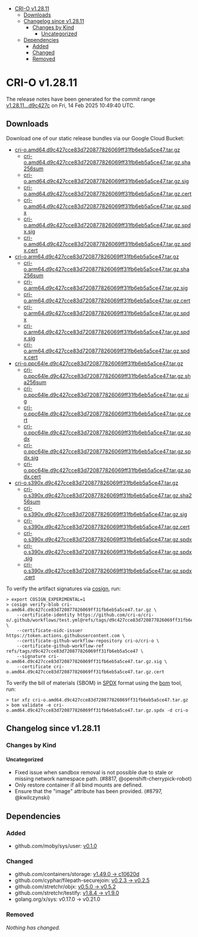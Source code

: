 - [CRI-O v1.28.11](#cri-o-v12811)
  - [Downloads](#downloads)
  - [Changelog since v1.28.11](#changelog-since-v12811)
    - [Changes by Kind](#changes-by-kind)
      - [Uncategorized](#uncategorized)
  - [Dependencies](#dependencies)
    - [Added](#added)
    - [Changed](#changed)
    - [Removed](#removed)

# CRI-O v1.28.11

The release notes have been generated for the commit range
[v1.28.11...d9c427c](https://github.com/cri-o/cri-o/compare/v1.28.11...v1.28.11) on Fri, 14 Feb 2025 10:49:40 UTC.

## Downloads

Download one of our static release bundles via our Google Cloud Bucket:

- [cri-o.amd64.d9c427cce83d720877826069ff31fb6eb5a5ce47.tar.gz](https://storage.googleapis.com/cri-o/artifacts/cri-o.amd64.d9c427cce83d720877826069ff31fb6eb5a5ce47.tar.gz)
  - [cri-o.amd64.d9c427cce83d720877826069ff31fb6eb5a5ce47.tar.gz.sha256sum](https://storage.googleapis.com/cri-o/artifacts/cri-o.amd64.d9c427cce83d720877826069ff31fb6eb5a5ce47.tar.gz.sha256sum)
  - [cri-o.amd64.d9c427cce83d720877826069ff31fb6eb5a5ce47.tar.gz.sig](https://storage.googleapis.com/cri-o/artifacts/cri-o.amd64.d9c427cce83d720877826069ff31fb6eb5a5ce47.tar.gz.sig)
  - [cri-o.amd64.d9c427cce83d720877826069ff31fb6eb5a5ce47.tar.gz.cert](https://storage.googleapis.com/cri-o/artifacts/cri-o.amd64.d9c427cce83d720877826069ff31fb6eb5a5ce47.tar.gz.cert)
  - [cri-o.amd64.d9c427cce83d720877826069ff31fb6eb5a5ce47.tar.gz.spdx](https://storage.googleapis.com/cri-o/artifacts/cri-o.amd64.d9c427cce83d720877826069ff31fb6eb5a5ce47.tar.gz.spdx)
  - [cri-o.amd64.d9c427cce83d720877826069ff31fb6eb5a5ce47.tar.gz.spdx.sig](https://storage.googleapis.com/cri-o/artifacts/cri-o.amd64.d9c427cce83d720877826069ff31fb6eb5a5ce47.tar.gz.spdx.sig)
  - [cri-o.amd64.d9c427cce83d720877826069ff31fb6eb5a5ce47.tar.gz.spdx.cert](https://storage.googleapis.com/cri-o/artifacts/cri-o.amd64.d9c427cce83d720877826069ff31fb6eb5a5ce47.tar.gz.spdx.cert)
- [cri-o.arm64.d9c427cce83d720877826069ff31fb6eb5a5ce47.tar.gz](https://storage.googleapis.com/cri-o/artifacts/cri-o.arm64.d9c427cce83d720877826069ff31fb6eb5a5ce47.tar.gz)
  - [cri-o.arm64.d9c427cce83d720877826069ff31fb6eb5a5ce47.tar.gz.sha256sum](https://storage.googleapis.com/cri-o/artifacts/cri-o.arm64.d9c427cce83d720877826069ff31fb6eb5a5ce47.tar.gz.sha256sum)
  - [cri-o.arm64.d9c427cce83d720877826069ff31fb6eb5a5ce47.tar.gz.sig](https://storage.googleapis.com/cri-o/artifacts/cri-o.arm64.d9c427cce83d720877826069ff31fb6eb5a5ce47.tar.gz.sig)
  - [cri-o.arm64.d9c427cce83d720877826069ff31fb6eb5a5ce47.tar.gz.cert](https://storage.googleapis.com/cri-o/artifacts/cri-o.arm64.d9c427cce83d720877826069ff31fb6eb5a5ce47.tar.gz.cert)
  - [cri-o.arm64.d9c427cce83d720877826069ff31fb6eb5a5ce47.tar.gz.spdx](https://storage.googleapis.com/cri-o/artifacts/cri-o.arm64.d9c427cce83d720877826069ff31fb6eb5a5ce47.tar.gz.spdx)
  - [cri-o.arm64.d9c427cce83d720877826069ff31fb6eb5a5ce47.tar.gz.spdx.sig](https://storage.googleapis.com/cri-o/artifacts/cri-o.arm64.d9c427cce83d720877826069ff31fb6eb5a5ce47.tar.gz.spdx.sig)
  - [cri-o.arm64.d9c427cce83d720877826069ff31fb6eb5a5ce47.tar.gz.spdx.cert](https://storage.googleapis.com/cri-o/artifacts/cri-o.arm64.d9c427cce83d720877826069ff31fb6eb5a5ce47.tar.gz.spdx.cert)
- [cri-o.ppc64le.d9c427cce83d720877826069ff31fb6eb5a5ce47.tar.gz](https://storage.googleapis.com/cri-o/artifacts/cri-o.ppc64le.d9c427cce83d720877826069ff31fb6eb5a5ce47.tar.gz)
  - [cri-o.ppc64le.d9c427cce83d720877826069ff31fb6eb5a5ce47.tar.gz.sha256sum](https://storage.googleapis.com/cri-o/artifacts/cri-o.ppc64le.d9c427cce83d720877826069ff31fb6eb5a5ce47.tar.gz.sha256sum)
  - [cri-o.ppc64le.d9c427cce83d720877826069ff31fb6eb5a5ce47.tar.gz.sig](https://storage.googleapis.com/cri-o/artifacts/cri-o.ppc64le.d9c427cce83d720877826069ff31fb6eb5a5ce47.tar.gz.sig)
  - [cri-o.ppc64le.d9c427cce83d720877826069ff31fb6eb5a5ce47.tar.gz.cert](https://storage.googleapis.com/cri-o/artifacts/cri-o.ppc64le.d9c427cce83d720877826069ff31fb6eb5a5ce47.tar.gz.cert)
  - [cri-o.ppc64le.d9c427cce83d720877826069ff31fb6eb5a5ce47.tar.gz.spdx](https://storage.googleapis.com/cri-o/artifacts/cri-o.ppc64le.d9c427cce83d720877826069ff31fb6eb5a5ce47.tar.gz.spdx)
  - [cri-o.ppc64le.d9c427cce83d720877826069ff31fb6eb5a5ce47.tar.gz.spdx.sig](https://storage.googleapis.com/cri-o/artifacts/cri-o.ppc64le.d9c427cce83d720877826069ff31fb6eb5a5ce47.tar.gz.spdx.sig)
  - [cri-o.ppc64le.d9c427cce83d720877826069ff31fb6eb5a5ce47.tar.gz.spdx.cert](https://storage.googleapis.com/cri-o/artifacts/cri-o.ppc64le.d9c427cce83d720877826069ff31fb6eb5a5ce47.tar.gz.spdx.cert)
- [cri-o.s390x.d9c427cce83d720877826069ff31fb6eb5a5ce47.tar.gz](https://storage.googleapis.com/cri-o/artifacts/cri-o.s390x.d9c427cce83d720877826069ff31fb6eb5a5ce47.tar.gz)
  - [cri-o.s390x.d9c427cce83d720877826069ff31fb6eb5a5ce47.tar.gz.sha256sum](https://storage.googleapis.com/cri-o/artifacts/cri-o.s390x.d9c427cce83d720877826069ff31fb6eb5a5ce47.tar.gz.sha256sum)
  - [cri-o.s390x.d9c427cce83d720877826069ff31fb6eb5a5ce47.tar.gz.sig](https://storage.googleapis.com/cri-o/artifacts/cri-o.s390x.d9c427cce83d720877826069ff31fb6eb5a5ce47.tar.gz.sig)
  - [cri-o.s390x.d9c427cce83d720877826069ff31fb6eb5a5ce47.tar.gz.cert](https://storage.googleapis.com/cri-o/artifacts/cri-o.s390x.d9c427cce83d720877826069ff31fb6eb5a5ce47.tar.gz.cert)
  - [cri-o.s390x.d9c427cce83d720877826069ff31fb6eb5a5ce47.tar.gz.spdx](https://storage.googleapis.com/cri-o/artifacts/cri-o.s390x.d9c427cce83d720877826069ff31fb6eb5a5ce47.tar.gz.spdx)
  - [cri-o.s390x.d9c427cce83d720877826069ff31fb6eb5a5ce47.tar.gz.spdx.sig](https://storage.googleapis.com/cri-o/artifacts/cri-o.s390x.d9c427cce83d720877826069ff31fb6eb5a5ce47.tar.gz.spdx.sig)
  - [cri-o.s390x.d9c427cce83d720877826069ff31fb6eb5a5ce47.tar.gz.spdx.cert](https://storage.googleapis.com/cri-o/artifacts/cri-o.s390x.d9c427cce83d720877826069ff31fb6eb5a5ce47.tar.gz.spdx.cert)

To verify the artifact signatures via [cosign](https://github.com/sigstore/cosign), run:

```console
> export COSIGN_EXPERIMENTAL=1
> cosign verify-blob cri-o.amd64.d9c427cce83d720877826069ff31fb6eb5a5ce47.tar.gz \
    --certificate-identity https://github.com/cri-o/cri-o/.github/workflows/test.yml@refs/tags/d9c427cce83d720877826069ff31fb6eb5a5ce47 \
    --certificate-oidc-issuer https://token.actions.githubusercontent.com \
    --certificate-github-workflow-repository cri-o/cri-o \
    --certificate-github-workflow-ref refs/tags/d9c427cce83d720877826069ff31fb6eb5a5ce47 \
    --signature cri-o.amd64.d9c427cce83d720877826069ff31fb6eb5a5ce47.tar.gz.sig \
    --certificate cri-o.amd64.d9c427cce83d720877826069ff31fb6eb5a5ce47.tar.gz.cert
```

To verify the bill of materials (SBOM) in [SPDX](https://spdx.org) format using the [bom](https://sigs.k8s.io/bom) tool, run:

```console
> tar xfz cri-o.amd64.d9c427cce83d720877826069ff31fb6eb5a5ce47.tar.gz
> bom validate -e cri-o.amd64.d9c427cce83d720877826069ff31fb6eb5a5ce47.tar.gz.spdx -d cri-o
```

## Changelog since v1.28.11

### Changes by Kind

#### Uncategorized
 - Fixed issue when sandbox removal is not possible due to stale or missing network namespace path. (#8817, @openshift-cherrypick-robot)
 - Only restore container if all bind mounts are defined.
  - Ensure that the "image" attribute has been provided. (#8797, @kwilczynski)

## Dependencies

### Added
- github.com/moby/sys/user: [v0.1.0](https://github.com/moby/sys/tree/user/v0.1.0)

### Changed
- github.com/containers/storage: [v1.49.0 → c10620d](https://github.com/containers/storage/compare/v1.49.0...c10620d)
- github.com/cyphar/filepath-securejoin: [v0.2.3 → v0.2.5](https://github.com/cyphar/filepath-securejoin/compare/v0.2.3...v0.2.5)
- github.com/stretchr/objx: [v0.5.0 → v0.5.2](https://github.com/stretchr/objx/compare/v0.5.0...v0.5.2)
- github.com/stretchr/testify: [v1.8.4 → v1.9.0](https://github.com/stretchr/testify/compare/v1.8.4...v1.9.0)
- golang.org/x/sys: v0.17.0 → v0.21.0

### Removed
_Nothing has changed._
